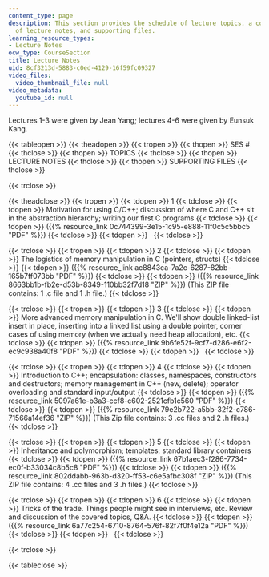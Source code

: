 ```yaml
---
content_type: page
description: This section provides the schedule of lecture topics, a complete set
  of lecture notes, and supporting files.
learning_resource_types:
- Lecture Notes
ocw_type: CourseSection
title: Lecture Notes
uid: 8cf3213d-5883-c0ed-4129-16f59fc09327
video_files:
  video_thumbnail_file: null
video_metadata:
  youtube_id: null
---
```


Lectures 1-3 were given by Jean Yang; lectures 4-6 were given by Eunsuk Kang.

{{< tableopen >}}
{{< theadopen >}}
{{< tropen >}}
{{< thopen >}}
SES #
{{< thclose >}}
{{< thopen >}}
TOPICS
{{< thclose >}}
{{< thopen >}}
LECTURE NOTES
{{< thclose >}}
{{< thopen >}}
SUPPORTING FILES
{{< thclose >}}

{{< trclose >}}

{{< theadclose >}}
{{< tropen >}}
{{< tdopen >}}
1
{{< tdclose >}}
{{< tdopen >}}
Motivation for using C/C++; discussion of where C and C++ sit in the abstraction hierarchy; writing our first C programs
{{< tdclose >}}
{{< tdopen >}}
({{% resource_link 0c744399-3e15-1c95-e888-11f0c5c5bbc5 "PDF" %}})
{{< tdclose >}}
{{< tdopen >}}
 
{{< tdclose >}}

{{< trclose >}}
{{< tropen >}}
{{< tdopen >}}
2
{{< tdclose >}}
{{< tdopen >}}
The logistics of memory manipulation in C (pointers, structs)
{{< tdclose >}}
{{< tdopen >}}
({{% resource_link ac8843ca-7a2c-6287-82bb-165b7ff073bb "PDF" %}})
{{< tdclose >}}
{{< tdopen >}}
({{% resource_link 8663bb1b-fb2e-d53b-8349-110bb32f7d18 "ZIP" %}}) (This ZIP file contains: 1 .c file and 1 .h file.)
{{< tdclose >}}

{{< trclose >}}
{{< tropen >}}
{{< tdopen >}}
3
{{< tdclose >}}
{{< tdopen >}}
More advanced memory manipulation in C. We'll show double linked-list insert in place, inserting into a linked list using a double pointer, corner cases of using memory (when we actually need heap allocation), etc.
{{< tdclose >}}
{{< tdopen >}}
({{% resource_link 9b6fe52f-9cf7-d286-e6f2-ec9c938a40f8 "PDF" %}})
{{< tdclose >}}
{{< tdopen >}}
 
{{< tdclose >}}

{{< trclose >}}
{{< tropen >}}
{{< tdopen >}}
4
{{< tdclose >}}
{{< tdopen >}}
Introduction to C++; encapsulation: classes, namespaces, constructors and destructors; memory management in C++ (new, delete); operator overloading and standard input/output
{{< tdclose >}}
{{< tdopen >}}
({{% resource_link 5097a61e-b3a3-ccf8-c602-2521cfb1c560 "PDF" %}})
{{< tdclose >}}
{{< tdopen >}}
({{% resource_link 79e2b722-a5bb-32f2-c786-71566a14ef36 "ZIP" %}}) (This Zip file contains: 3 .cc files and 2 .h files.)
{{< tdclose >}}

{{< trclose >}}
{{< tropen >}}
{{< tdopen >}}
5
{{< tdclose >}}
{{< tdopen >}}
Inheritance and polymorphism; templates; standard library containers
{{< tdclose >}}
{{< tdopen >}}
({{% resource_link 67b1aec3-f286-7734-ec0f-b33034c8b5c8 "PDF" %}})
{{< tdclose >}}
{{< tdopen >}}
({{% resource_link 802ddabb-963b-d320-ff53-c6e5afbc308f "ZIP" %}}) (This ZIP file contains: 4 .cc files and 3 .h files.)
{{< tdclose >}}

{{< trclose >}}
{{< tropen >}}
{{< tdopen >}}
6
{{< tdclose >}}
{{< tdopen >}}
Tricks of the trade. Things people might see in interviews, etc. Review and discussion of the covered topics, Q&A.
{{< tdclose >}}
{{< tdopen >}}
({{% resource_link 6a77c254-6710-8764-576f-82f7f0f4e12a "PDF" %}})
{{< tdclose >}}
{{< tdopen >}}
 
{{< tdclose >}}

{{< trclose >}}

{{< tableclose >}}